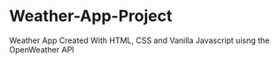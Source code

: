 # Weather-App-Project
Weather App Created With HTML, CSS and Vanilla Javascript uisng the OpenWeather API
